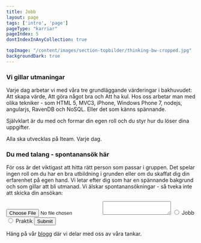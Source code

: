 ```yaml
---
title: Jobb
layout: page
tags: ['intro', 'page']
pageType: "karriar"
pageIndex: 5
dontIndexInAnyCollection: true

topImage: "/content/images/section-topbilder/thinking-bw-cropped.jpg"
backgroundDark: true
---
```


### Vi gillar utmaningar
Varje dag arbetar vi med våra tre grundläggande värderingar i bakhuvudet: Att skapa värde, Att göra något bra och Att ha kul.
Hos oss arbetar man med olika tekniker - som HTML 5, MVC3, iPhone, Windows Phone 7, nodejs, angularjs, RavenDB och NoSQL. Eller det som känns spännande.

Självklart är du med och formar din egen roll och du styr hur du löser dina uppgifter.

Alla ska utvecklas på Iteam. Varje dag.

### Du med talang - spontanansök här
För oss är det viktigast att hitta rätt person som passar i gruppen. Det spelar ingen roll om du har en bra utbildning i grunden eller om du skaffat dig din erfarenhet på egen hand. Vi letar efter dig som har en spännande bakgrund och som gillar att bli utmanad.
Vi älskar spontanansökningar - så tveka inte att skicka din ansökan:

<form action="">
  <input type="file">
  <textarea name="" id=""></textarea>
  <input type="radio" name="application" id="app-job">
  <label for="app-job">Jobb</label>
  <input type="radio" name="application" id="app-intern">
  <label for="app-intern">Praktik</label>
  <input type="submit">
</form>

Häng på vår [blogg](/blogg) där vi delar med oss av våra tankar.
